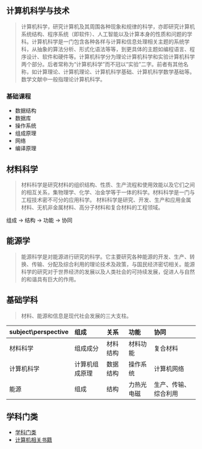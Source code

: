 ## 计算机科学与技术
> 计算机科学，研究计算机及其周围各种现象和规律的科学，亦即研究计算机系统结构、程序系统（即软件）、人工智能以及计算本身的性质和问题的学科。计算机科学是一门包含各种各样与计算和信息处理相关主题的系统学科，从抽象的算法分析、形式化语法等等，到更具体的主题如编程语言、程序设计、软件和硬件等。计算机科学分为理论计算机科学和实验计算机科学两个部分。后者常称为“计算机科学”而不冠以“实验”二字。前者有其他名称，如计算理论、计算机理论、计算机科学基础、计算机科学数学基础等。数学文献中一般指理论计算机科学。

### 基础课程
* 数据结构 
* 数据库
* 操作系统
* 组成原理
* 网络
* 编译原理

## 材料科学
> 材料科学是研究材料的组织结构、性质、生产流程和使用效能以及它们之间的相互关系，集物理学、化学、冶金学等于一体的科学。材料科学是一门与工程技术密不可分的应用科学。
材料科学是研究、开发、生产和应用金属材料、无机非金属材料、高分子材料和复合材料的工程领域。

组成 -> 结构 -> 功能 -> 协同

## 能源学
> 能源科学是对能源进行研究的科学。它主要研究各种能源的开发、生产、转换、传输、分配及综合利用的理论技术及政策，与国民经济密切相关。能源科学的研究对于世界经济的发展以及人类社会的可持续发展，促进人与自然的和谐具有巨大的作用。

## 基础学科

> 材料、能源和信息是现代社会发展的三大支柱。

| subject\perspective | 组成           | 关系     | 功能       | 协同                 |
|:--------------------|:---------------|:---------|:-----------|:---------------------|
| 材料科学            | 组成成分       | 材料结构 | 材料功能   | 复合材料             |
| 计算机科学          | 计算机组成原理 | 数据结构 | 操作系统   | 计算机网络           |
| 能源                | 组成           | 结构     | 力热光电磁 | 生产、传输、综合利用 |

## 学科门类
* [学科门类](/99-book/subject/README.md)
* [计算机相关书籍](./99-book/notes/README.md)


